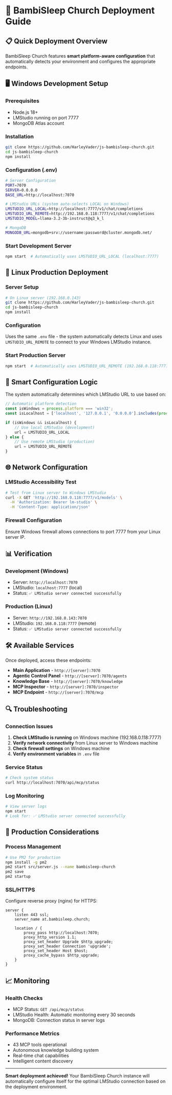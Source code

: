 # 🚀 BambiSleep Church Deployment Guide

## 📋 Quick Deployment Overview

BambiSleep Church features **smart platform-aware configuration** that automatically detects your environment and configures the appropriate endpoints.

## 🖥️ Windows Development Setup

### Prerequisites
- Node.js 18+
- LMStudio running on port 7777
- MongoDB Atlas account

### Installation
```bash
git clone https://github.com/HarleyVader/js-bambisleep-church.git
cd js-bambisleep-church
npm install
```

### Configuration (.env)
```bash
# Server Configuration
PORT=7070
SERVER=0.0.0.0
BASE_URL=http://localhost:7070

# LMStudio URLs (system auto-selects LOCAL on Windows)
LMSTUDIO_URL_LOCAL=http://localhost:7777/v1/chat/completions
LMSTUDIO_URL_REMOTE=http://192.168.0.118:7777/v1/chat/completions
LMSTUDIO_MODEL=llama-3.2-3b-instruct@q3_k_l

# MongoDB
MONGODB_URL=mongodb+srv://username:password@cluster.mongodb.net/
```

### Start Development Server
```bash
npm start  # Automatically uses LMSTUDIO_URL_LOCAL (localhost:7777)
```

## 🐧 Linux Production Deployment

### Server Setup
```bash
# On Linux server (192.168.0.143)
git clone https://github.com/HarleyVader/js-bambisleep-church.git
cd js-bambisleep-church
npm install
```

### Configuration
Uses the same `.env` file - the system automatically detects Linux and uses `LMSTUDIO_URL_REMOTE` to connect to your Windows LMStudio instance.

### Start Production Server
```bash
npm start  # Automatically uses LMSTUDIO_URL_REMOTE (192.168.0.118:7777)
```

## 🔄 Smart Configuration Logic

The system automatically determines which LMStudio URL to use based on:

```javascript
// Automatic platform detection
const isWindows = process.platform === 'win32';
const isLocalhost = ['localhost', '127.0.0.1', '0.0.0.0'].includes(process.env.SERVER);

if (isWindows && isLocalhost) {
    // Use local LMStudio (development)
    url = LMSTUDIO_URL_LOCAL
} else {
    // Use remote LMStudio (production)
    url = LMSTUDIO_URL_REMOTE
}
```

## 🌐 Network Configuration

### LMStudio Accessibility Test
```bash
# Test from Linux server to Windows LMStudio
curl -X GET 'http://192.168.0.118:7777/v1/models' \
  -H 'Authorization: Bearer lm-studio' \
  -H 'Content-Type: application/json'
```

### Firewall Configuration
Ensure Windows firewall allows connections to port 7777 from your Linux server IP.

## 📊 Verification

### Development (Windows)
- Server: `http://localhost:7070`
- LMStudio: `localhost:7777` (local)
- Status: `✅ LMStudio server connected successfully`

### Production (Linux)
- Server: `http://192.168.0.143:7070`
- LMStudio: `192.168.0.118:7777` (remote)
- Status: `✅ LMStudio server connected successfully`

## 🛠️ Available Services

Once deployed, access these endpoints:

- **Main Application** - `http://[server]:7070`
- **Agentic Control Panel** - `http://[server]:7070/agents`
- **Knowledge Base** - `http://[server]:7070/knowledge`
- **MCP Inspector** - `http://[server]:7070/inspector`
- **MCP Endpoint** - `http://[server]:7070/mcp`

## 🔍 Troubleshooting

### Connection Issues
1. **Check LMStudio is running** on Windows machine (192.168.0.118:7777)
2. **Verify network connectivity** from Linux server to Windows machine
3. **Check firewall settings** on Windows machine
4. **Verify environment variables** in `.env` file

### Service Status
```bash
# Check system status
curl http://localhost:7070/api/mcp/status
```

### Log Monitoring
```bash
# View server logs
npm start
# Look for: ✅ LMStudio server connected successfully
```

## 🚀 Production Considerations

### Process Management
```bash
# Use PM2 for production
npm install -g pm2
pm2 start src/server.js --name bambisleep-church
pm2 save
pm2 startup
```

### SSL/HTTPS
Configure reverse proxy (nginx) for HTTPS:
```nginx
server {
    listen 443 ssl;
    server_name at.bambisleep.church;
    
    location / {
        proxy_pass http://localhost:7070;
        proxy_http_version 1.1;
        proxy_set_header Upgrade $http_upgrade;
        proxy_set_header Connection 'upgrade';
        proxy_set_header Host $host;
        proxy_cache_bypass $http_upgrade;
    }
}
```

## 📈 Monitoring

### Health Checks
- MCP Status: `GET /api/mcp/status`
- LMStudio Health: Automatic monitoring every 30 seconds
- MongoDB: Connection status in server logs

### Performance Metrics
- 43 MCP tools operational
- Autonomous knowledge building system
- Real-time chat capabilities
- Intelligent content discovery

---

**Smart deployment achieved!** Your BambiSleep Church instance will automatically configure itself for the optimal LMStudio connection based on the deployment environment.